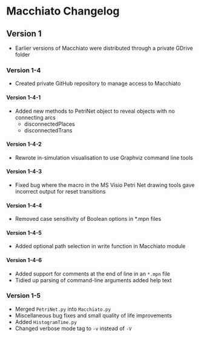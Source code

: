 # Macchiato Changelog

## Version 1

* Earlier versions of Macchiato were distributed through a private GDrive folder

### Version 1-4

* Created private GitHub repository to manage access to Macchiato

#### Version 1-4-1

* Added new methods to PetriNet object to reveal objects with no connecting arcs
  * disconnectedPlaces 
  * disconnectedTrans

#### Version 1-4-2

* Rewrote in-simulation visualisation to use Graphviz command line tools

#### Version 1-4-3

* Fixed bug where the macro in the MS Visio Petri Net drawing tools gave incorrect output for reset transitions

#### Version 1-4-4

* Removed case sensitivity of Boolean options in *.mpn files

#### Version 1-4-5

* Added optional path selection in write function in Macchiato module

#### Version 1-4-6

* Added support for comments at the end of line in an `*.mpn` file
* Tidied up parsing of command-line arguments added help text

### Version 1-5

* Merged `PetriNet.py` into `Macchiato.py`
* Miscellaneous bug fixes and small quality of life improvements
* Added `HistogramTime.py`
* Changed verbose mode tag to `-v` instead of `-V`
